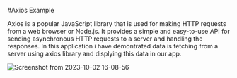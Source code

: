#Axios Example 

Axios is a popular JavaScript library that is used for making HTTP requests from a web browser or Node.js. It provides a simple and easy-to-use API for sending asynchronous HTTP requests to a server and handling the responses. 
In this application i have demontrated data is fetching from a server using axios library and displying this data in our app. 

![Screenshot from 2023-10-02 16-08-56](https://github.com/vishnu-ot/Axios-Example/assets/103847009/084cffcc-600a-4350-a9d7-bd953e50d49b)

